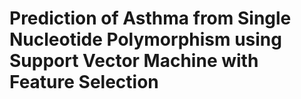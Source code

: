 # Prediction of Asthma from Single Nucleotide Polymorphism using Support Vector Machine with Feature Selection
